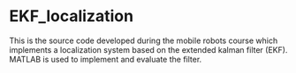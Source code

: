 # EKF_localization

This is the source code developed during the mobile robots course which implements a localization system based on the extended kalman filter (EKF). MATLAB is used to implement and evaluate the filter.
